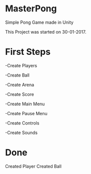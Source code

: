 # MasterPong
Simple Pong Game made in Unity

This Project was started on 30-01-2017.

# First Steps

-Create Players

-Create Ball

-Create Arena

-Create Score

-Create Main Menu

-Create Pause Menu

-Create Controls

-Create Sounds


# Done

Created Player
Created Ball
